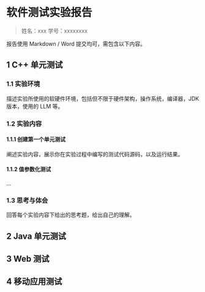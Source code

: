 # 软件测试实验报告

> 姓名：xxx
> 学号：xxxxxxxx   

报告使用 Markdown / Word 提交均可，需包含以下内容。

## 1 C++ 单元测试

### 1.1 实验环境

描述实验所使用的软硬件环境，包括但不限于硬件架构，操作系统，编译器，JDK 版本，使用的 LLM 等。

### 1.2 实验内容

#### 1.1.1 创建第一个单元测试

阐述实验内容，展示你在实验过程中编写的测试代码源码，以及运行结果。

#### 1.1.2 值参数化测试

...

### 1.3 思考与体会

回答每个实验内容下给出的思考题，给出自己的理解。

## 2 Java 单元测试

## 3 Web 测试

## 4 移动应用测试
